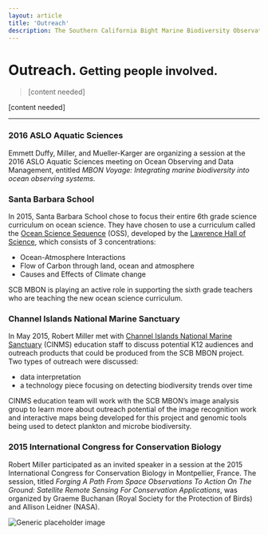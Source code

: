 ```yaml
---
layout: article
title: 'Outreach'
description: The Southern California Bight Marine Biodiversity Observation Network (SCB MBON) is partnered with Channel Islands National Marine Sanctuary (CINMS) to bring educational material and means related to the marine biosphere to the community.
---
```


<div class="row featurette">
	<div class="col-md-7">
		<h1 class="page-header">Outreach. <small>Getting people involved.</small></h1>
		<blockquote><p class="lead">[content needed]</p></blockquote>
		<p>[content needed]</p>
		<hr>
		<h3>2016 ASLO Aquatic Sciences</h3>
		<p>Emmett Duffy, Miller, and Mueller-Karger are organizing a session at the 2016 ASLO Aquatic Sciences meeting on Ocean Observing and Data Management, entitled <em>MBON Voyage: Integrating marine biodiversity into ocean observing systems</em>.</p>
		<h3>Santa Barbara School</h3>
		<p>In 2015, Santa Barbara School chose to focus their entire 6th grade science curriculum on ocean science. They have chosen to use a curriculum called the <a href="http://mare.lawrencehallofscience.org/curriculum/ocean-science-sequence">Ocean Science Sequence</a> (OSS), developed by the <a href="http://www.lawrencehallofscience.org/">Lawrence Hall of Science</a>, which consists of 3 concentrations:
			<ul>
				<li>Ocean-Atmosphere Interactions</li>
				<li>Flow of Carbon through land, ocean and atmosphere</li>
				<li>Causes and Effects of Climate change</li>
			</ul>
		SCB MBON is playing an active role in supporting the sixth grade teachers who are teaching the new ocean science curriculum.</p>
		<h3>Channel Islands National Marine Sanctuary</h3>
		<p> In May 2015, Robert Miller met with <a href="http://channelislands.noaa.gov/">Channel Islands National Marine Sanctuary</a> (CINMS) education staff to discuss potential K12 audiences and outreach products that could be produced from the SCB MBON project. Two types of outreach were discussed:
			<ul>
				<li>data interpretation</li>
				<li>a technology piece focusing on detecting biodiversity trends over time</li>
			</ul>
		CINMS education team will work with the SCB MBON’s image analysis group to learn more about outreach potential of the image recognition work and interactive maps being developed for this project and genomic tools being used to detect plankton and microbe biodiversity.</p>
		<h3>2015 International Congress for Conservation Biology</h3>
		<p>Robert Miller participated as an invited speaker in a session at the 2015 International Congress for Conservation Biology in Montpellier, France. The session, titled <em>Forging A Path From Space Observations To Action On The Ground: Satellite Remote Sensing For Conservation Applications</em>, was organized by Graeme Buchanan (Royal Society for the Protection of Birds) and Allison Leidner (NASA).</p>
	</div>
	<div class="col-md-5">
	  <img class="featurette-image img-responsive center-block" src="http://placehold.it/500x500" alt="Generic placeholder image">
	</div>
</div>